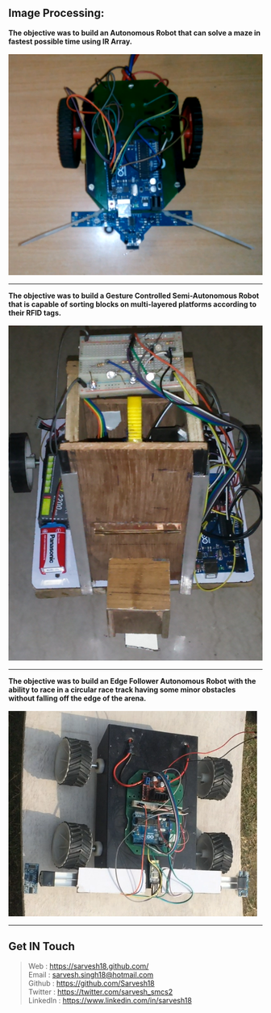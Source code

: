 Image Processing:
-----------------
**The objective was to build an Autonomous Robot that can solve a maze in fastest possible time using IR Array.**
<br>
<br>
![Embetronix](https://github.com/Sarvesh18/Robotics/blob/master/Embetronix%20(Kshitij16)-IITKharagpur/Embetronix.png)
<hr>

**The objective was to build a Gesture Controlled Semi-Autonomous Robot that is capable of sorting blocks on multi-layered platforms according to their RFID tags.**
<br>
<br>
![Warehouse](https://github.com/Sarvesh18/Robotics/blob/master/Warehouse%20(Kshitij16)-IITKharagpur/Warehouse.jpg)
<hr>

**The objective was to build an Edge Follower Autonomous Robot with the ability to race in a circular race track having some minor obstacles without falling off the edge of the arena.**
<br>
<br>
![RoadRash](https://github.com/Sarvesh18/Robotics/blob/master/RoadRash%20(AKTU16)-ABESEC/RoadRash.png)
<hr>

Get IN Touch 
------------
>Web : https://sarvesh18.github.com/ <br>
>Email : sarvesh.singh18@hotmail.com <br/>
>Github : https://github.com/Sarvesh18 <br/>
>Twitter : https://twitter.com/sarvesh_smcs2 <br/>
>LinkedIn : https://www.linkedin.com/in/sarvesh18 <br/>